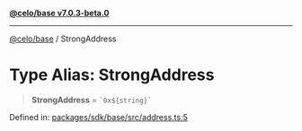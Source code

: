 [**@celo/base v7.0.3-beta.0**](../README.md)

***

[@celo/base](../README.md) / StrongAddress

# Type Alias: StrongAddress

> **StrongAddress** = `` `0x${string}` ``

Defined in: [packages/sdk/base/src/address.ts:5](https://github.com/celo-org/developer-tooling/blob/master/packages/sdk/base/src/address.ts#L5)
